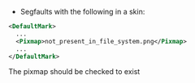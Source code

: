 * Segfaults with the following in a skin:
```xml
<DefaultMark>
  ...
  <Pixmap>not_present_in_file_system.png</Pixmap>
  ...
</DefaultMark>
```

The pixmap should be checked to exist
